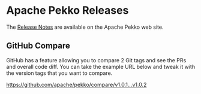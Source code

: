 # Apache Pekko Releases

The [Release Notes](https://pekko.apache.org/docs/pekko/current/release-notes/index.html) are available on the Apache Pekko web site.

## GitHub Compare

GitHub has a feature allowing you to compare 2 Git tags and see the PRs and overall code diff. You can take the example URL below and tweak it with the version tags that you want to compare.

https://github.com/apache/pekko/compare/v1.0.1...v1.0.2
